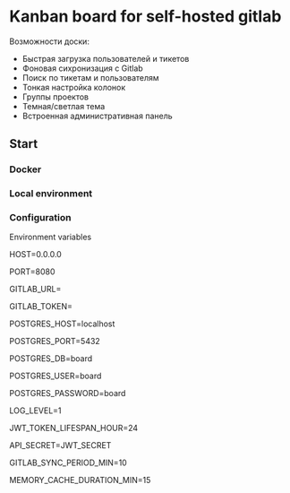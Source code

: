 # Kanban board for self-hosted gitlab

Возможности доски:
 - Быстрая загрузка пользователей и тикетов
 - Фоновая сихронизация с Gitlab
 - Поиск по тикетам и пользователям
 - Тонкая настройка колонок
 - Группы проектов
 - Темная/светлая тема
 - Встроенная административная панель


## Start

### Docker

### Local environment

### Configuration

Environment variables

HOST=0.0.0.0

PORT=8080

GITLAB_URL=

GITLAB_TOKEN=


POSTGRES_HOST=localhost

POSTGRES_PORT=5432

POSTGRES_DB=board

POSTGRES_USER=board

POSTGRES_PASSWORD=board

LOG_LEVEL=1

JWT_TOKEN_LIFESPAN_HOUR=24

API_SECRET=JWT_SECRET

GITLAB_SYNC_PERIOD_MIN=10

MEMORY_CACHE_DURATION_MIN=15